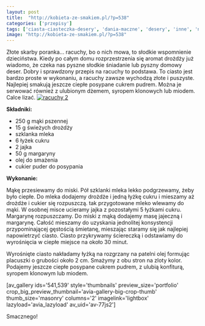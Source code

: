 ```yaml
---
layout: post
title:  "http://kobieta-ze-smakiem.pl/?p=538"
categories: ['przepisy']
tags: ['ciasta-ciasteczka-desery', 'dania-maczne', 'desery', 'inne', 'na-slodko', 'placuszki', 'przekaska', 'przepisy', 'racuchy', 'sniadanie']
image: "http://kobieta-ze-smakiem.pl/?p=538"
---
```

Złote skarby poranka... racuchy, bo o nich mowa, to słodkie wspomnienie dzieciństwa. Kiedy po całym domu rozprzestrzenia się aromat drożdży już wiadomo, że czeka nas pyszne słodkie śniadanie lub pyszny domowy deser. Dobry i sprawdzony przepis na racuchy to podstawa. To ciasto jest bardzo proste w wykonaniu, a racuchy zawsze wychodzą złote i puszyste. Najlepiej smakują jeszcze ciepłe posypane cukrem pudrem. Można je serwować również z ulubionym dżemem, syropem klonowych lub miodem. Calce lizać.
[![racuchy 2](http://kobieta-ze-smakiem.pl/wp-content/uploads/2015/03/racuchy-2-300x225.jpg)](http://kobieta-ze-smakiem.pl/wp-content/uploads/2015/03/racuchy-2.jpg)



**Składniki:**


* 250 g mąki pszennej
* 15 g świeżych drożdży
* szklanka mleka
* 6 łyżek cukru
* 2 jajka
* 50 g margaryny
* olej do smażenia
* cukier puder do posypania


**Wykonanie:**

Mąkę przesiewamy do miski. Pół szklanki mleka lekko podgrzewamy, żeby było ciepłe. Do mleka dodajemy drożdże i jedną łyżkę cukru i mieszamy aż drożdże i cukier się rozpuszczą. tak przygotowane mleko wlewamy do mąki. W osobnej misce ucieramy jajka z pozostałymi 5 łyżkami cukru. Margarynę rozpuszczamy. Do miski z mąką dodajemy masę jajeczną i margarynę. Całość mieszamy do uzyskania jednolitej konsystencji przypominającej gęstością śmietanę, mieszając staramy się jak najlepiej napowietrzyć ciasto. Ciasto przykrywamy ściereczką i odstawiamy do wyrośnięcia w ciepłe miejsce na około 30 minut.

Wyrośnięte ciasto nakładamy łyżką na rozgrzany na patelni olej formując placuszki o grubości około 2 cm. Smażymy z obu stron na zloty kolor. Podajemy jeszcze ciepłe posypane cukrem pudrem, z ulubią konfiturą, syropem klonowym lub miodem.

[av\_gallery ids='541,539' style='thumbnails' preview\_size='portfolio' crop\_big\_preview\_thumbnail='avia-gallery-big-crop-thumb' thumb\_size='masonry' columns='2' imagelink='lightbox' lazyload='avia\_lazyload' av\_uid='av-77js2']

Smacznego!
    